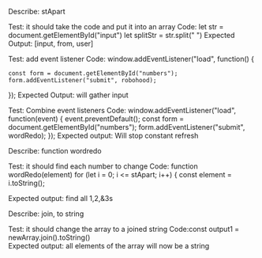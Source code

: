 Describe: stApart

Test: it should take the code and put it into an array
Code: let str = document.getElementById("input")
let splitStr = str.split(" ")
Expected Output: [input, from, user]

Test: add event listener
Code: window.addEventListener("load", function() {

    const form = document.getElementById("numbers");
    form.addEventListener("submit", robohood);

  });
Expected Output: will gather input

Test: Combine event listeners
Code: window.addEventListener("load", function(event) {
  event.preventDefault();
  const form = document.getElementById("numbers");
  form.addEventListener("submit", wordRedo);
  });
Expected output: Will stop constant refresh

Describe: function wordredo

Test: it should find each number to change
Code: function wordRedo(element)
  for (let i = 0; i <= stApart; i++) {
    const element = i.toString();
  
Expected output: find all 1,2,&3s

Describe: join, to string

Test: it should change the array to a joined string
Code:const output1 = newArray.join().toString()  
Expected output: all elements of the array will now be a string